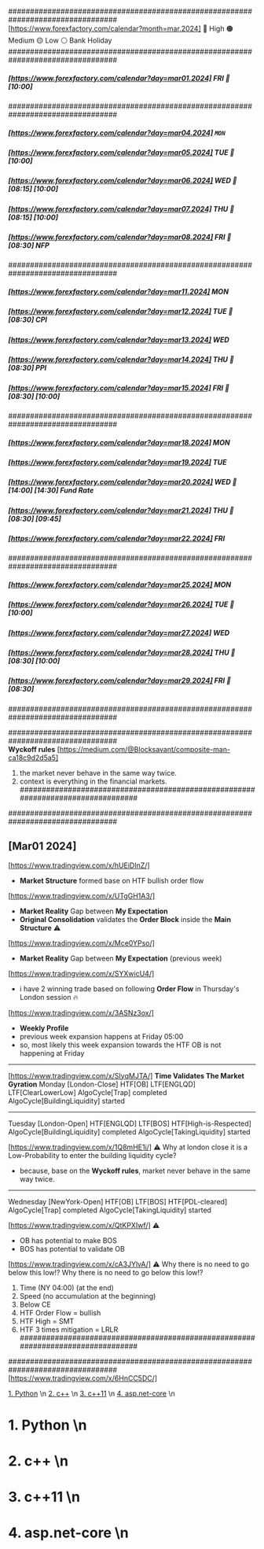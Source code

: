 #################################################################################  
[https://www.forexfactory.com/calendar?month=mar.2024]
🔴 High 🟠 Medium 🟡 Low ⚪ Bank Holiday
#################################################################################  


##### [https://www.forexfactory.com/calendar?day=mar01.2024] FRI 🔴  [10:00]
#################################################################################  
##### [https://www.forexfactory.com/calendar?day=mar04.2024] `MON`  
##### [https://www.forexfactory.com/calendar?day=mar05.2024] TUE 🔴 [10:00]  
##### [https://www.forexfactory.com/calendar?day=mar06.2024] WED 🔴 [08:15] [10:00]  
##### [https://www.forexfactory.com/calendar?day=mar07.2024] THU 🔴 [08:15] [10:00]   
##### [https://www.forexfactory.com/calendar?day=mar08.2024] FRI 🔴 [08:30] **NFP**    
#################################################################################   
##### [https://www.forexfactory.com/calendar?day=mar11.2024] MON  
##### [https://www.forexfactory.com/calendar?day=mar12.2024] TUE 🔴 [08:30] **CPI**  
##### [https://www.forexfactory.com/calendar?day=mar13.2024] WED  
##### [https://www.forexfactory.com/calendar?day=mar14.2024] THU 🔴 [08:30] **PPI**  
##### [https://www.forexfactory.com/calendar?day=mar15.2024] FRI 🔴 [08:30] [10:00]  
#################################################################################  
##### [https://www.forexfactory.com/calendar?day=mar18.2024] MON  
##### [https://www.forexfactory.com/calendar?day=mar19.2024] TUE  
##### [https://www.forexfactory.com/calendar?day=mar20.2024] WED 🔴 [14:00] [14:30] **Fund Rate**  
##### [https://www.forexfactory.com/calendar?day=mar21.2024] THU 🔴 [08:30] [09:45]  
##### [https://www.forexfactory.com/calendar?day=mar22.2024] FRI  
#################################################################################  
##### [https://www.forexfactory.com/calendar?day=mar25.2024] MON  
##### [https://www.forexfactory.com/calendar?day=mar26.2024] TUE 🔴 [10:00]  
##### [https://www.forexfactory.com/calendar?day=mar27.2024] WED  
##### [https://www.forexfactory.com/calendar?day=mar28.2024] THU 🔴 [08:30] [10:00]  
##### [https://www.forexfactory.com/calendar?day=mar29.2024] FRI 🔴 [08:30]  
#################################################################################  

#################################################################################  
**Wyckoff rules** 
[https://medium.com/@Blocksavant/composite-man-ca18c9d2d5a5]
1. the market never behave in the same way twice. 
2. context is everything in the financial markets.
#################################################################################

#################################################################################
## [Mar01 2024]

[https://www.tradingview.com/x/hUEiDInZ/] 
- **Market Structure** formed base on HTF bullish order flow

[https://www.tradingview.com/x/UTgGH1A3/] 
- **Market Reality** Gap between **My Expectation** 
- **Original Consolidation** validates the **Order Block** inside the **Main Structure** ⚠️

[https://www.tradingview.com/x/Mce0YPso/] 
- **Market Reality** Gap between **My Expectation** (previous week)

[https://www.tradingview.com/x/SYXwicU4/]  
- i have 2 winning trade based on following **Order Flow** in Thursday's London session 🔥

[https://www.tradingview.com/x/3ASNz3ox/] 
- **Weekly Profile** 
- previous week expansion happens at Friday 05:00
- so, most likely this week expansion towards the HTF OB is not happening at Friday


----------------------
[https://www.tradingview.com/x/SIyqMJTA/] **Time Validates The Market Gyration**
Monday [London-Close]
HTF[OB] 
LTF[ENGLQD] 
LTF[ClearLowerLow]
AlgoCycle[Trap] completed
AlgoCycle[BuildingLiquidity] started

-----------
Tuesday [London-Open] 
HTF[ENGLQD] 
LTF[BOS]
HTF[High-is-Respected] 
AlgoCycle[BuildingLiquidity] completed
AlgoCycle[TakingLiquidity] started

[https://www.tradingview.com/x/1Q8mHE1i/] ⚠️
 Why at london close it is a Low-Probability to enter the building liquidity cycle?
- because, base on the **Wyckoff rules**, market never behave in the same way twice. 

-----------
Wednesday [NewYork-Open]
HTF[OB] 
LTF[BOS]
HTF[PDL-cleared] 
AlgoCycle[Trap] completed
AlgoCycle[TakingLiquidity] started


[https://www.tradingview.com/x/QtKPXIwf/] ⚠️
- OB has potential to make BOS 
- BOS has potential to validate OB

[https://www.tradingview.com/x/cA3JYlvA/] ⚠️
Why there is no need to go below this low!?
Why there is no need to go below this low!?
1. Time (NY 04:00) (at the end)
2. Speed (no accumulation at the beginning)
3. Below CE
4. HTF Order Flow = bullish
5. HTF High = SMT
6. HTF 3 times mitigation = LRLR
#################################################################################


#################################################################################
[https://www.tradingview.com/x/6HnCC5DC/]



[1. Python](#1-python) \n
[2. c++](#2-c) \n
[3. c++11](#3-c11) \n
[4. asp.net-core](#4-aspnet-core) \n

# 1. Python \n

# 2. c++ \n

# 3. c++11 \n

# 4. asp.net-core \n